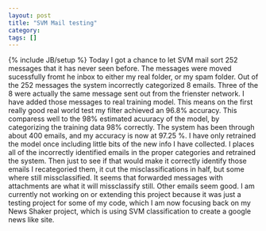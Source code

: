 ```yaml
---
layout: post
title: "SVM Mail testing"
category:
tags: []
---
```

{% include JB/setup %}
Today I got a chance to let SVM mail sort 252 messages that it has never seen before. The messages were moved sucessfully fromt he inbox to either my real folder, or my spam folder. Out of the 252 messages the system incorrectly categorized 8 emails. Three of the 8 were actually the same message sent out from the frienster network. I have added those messages to real training model. This means on the first really good real world test my filter achieved an 96.8% accuracy. This comparess well to the 98% estimated acuuracy of the model, by categorizing the training data 98% correctly.    The system has been through about 400 emails, and my accuracy is now at 97.25 %. I have only retrained the model once including little bits of the new info I have collected. I places all of the incorrectly identified emails in the proper categories and retrained the system. Then just to see if that would make it correctly identify those emails I recategoried them, it cut the misclassifications in half, but some where still missclassified. It seems that forwarded messages with attachments are what it will missclassify still. Other emails seem good.    I am currently not working on or extending this project because it was just a testing project for some of my code, which I am now focusing back on my News Shaker project, which is using SVM classification to create a google news like site.